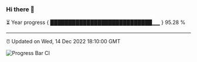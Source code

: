 ### Hi there 👋

⏳ Year progress { ████████████████████████████▁▁ } 95.28 %

---

⏰ Updated on Wed, 14 Dec 2022 18:10:00 GMT

![Progress Bar CI](https://github.com/Shyam-Makwana/GitHub-Actions-Demo/workflows/Progress%20Bar%20CI/badge.svg)
